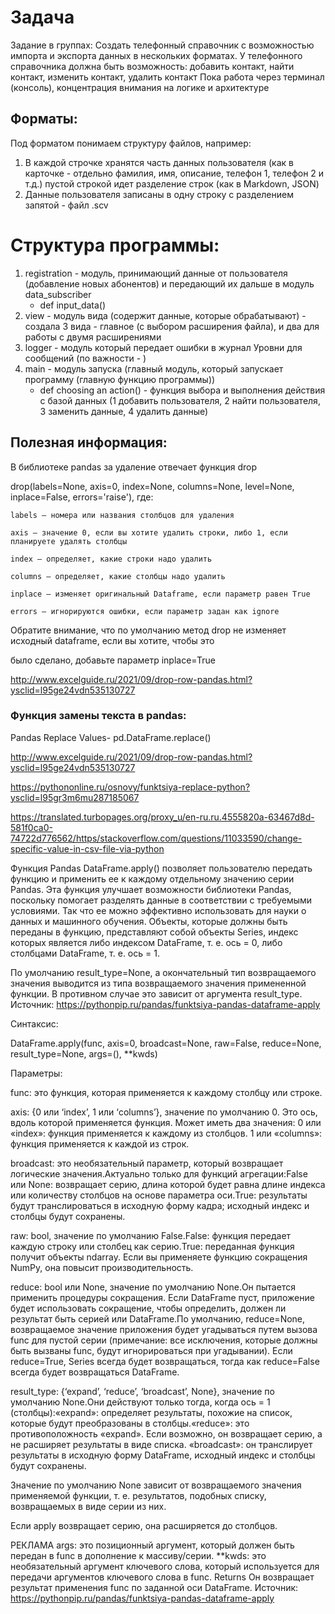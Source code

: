 # Задача
Задание в группах: Создать телефонный справочник с возможностью импорта и экспорта данных в нескольких форматах.
У телефонного справочника должна быть возможность: добавить контакт, найти контакт, изменить контакт, удалить контакт
Пока работа через терминал (консоль), концентрация внимания на логике и архитектуре

## Форматы:
Под форматом понимаем структуру файлов, например:
1. В каждой строчке хранятся часть данных пользователя (как в карточке - отдельно фамилия, имя, описание, телефон 1, телефон 2 и т.д.) пустой строкой идет разделение строк (как в Markdown, JSON)
2. Данные пользователя записаны в одну строку с разделением запятой - файл .scv 

# Структура программы:

1. registration - модуль, принимающий данные от пользователя (добавление новых абонентов) и передающий их дальше в модуль data_subscriber
    - def input_data()
2. view - модуль вида (содержит данные, которые обрабатывают) - создала 3 вида - главное (с выбором расширения файла), и два для работы с двумя расширениями
3. logger - модуль который передает ошибки в журнал
        Уровни для сообщений (по важности - )
4. main - модуль запуска (главный модуль, который запускает программу (главную функцию программы))
    - def choosing an action() - функция выбора и выполнения действия с базой данных (1 добавить пользователя, 2 найти пользователя, 3 заменить данные, 4 удалить данные)



## Полезная информация:

В библиотеке pandas за удаление отвечает функция drop

drop(labels=None, axis=0, index=None, columns=None, level=None, inplace=False, errors='raise'), где:

    labels – номера или названия столбцов для удаления

    axis – значение 0, если вы хотите удалить строки, либо 1, если планируете удалять столбцы

    index – определяет, какие строки надо удалить

    columns – определяет, какие столбцы надо удалить

    inplace – изменяет оригинальный Dataframe, если параметр равен True

    errors – игнорируются ошибки, если параметр задан как ignore

  Обратите внимание, что по умолчанию метод drop не изменяет исходный dataframe, если вы хотите, чтобы это

  было сделано, добавьте параметр inplace=True

  <http://www.excelguide.ru/2021/09/drop-row-pandas.html?ysclid=l95ge24vdn535130727>

### Функция замены текста в pandas:

Pandas Replace Values- pd.DataFrame.replace()

<http://www.excelguide.ru/2021/09/drop-row-pandas.html?ysclid=l95ge24vdn535130727>

<https://pythononline.ru/osnovy/funktsiya-replace-python?ysclid=l95gr3m6mu287185067>

<https://translated.turbopages.org/proxy_u/en-ru.ru.4555820a-63467d8d-581f0ca0-74722d776562/https/stackoverflow.com/questions/11033590/change-specific-value-in-csv-file-via-python>

Функция Pandas DataFrame.apply() позволяет пользователю передать функцию и применить ее к каждому отдельному значению серии Pandas. Эта функция улучшает возможности библиотеки Pandas, поскольку помогает разделять данные в соответствии с требуемыми условиями. Так что ее можно эффективно использовать для науки о данных и машинного обучения.
Объекты, которые должны быть переданы в функцию, представляют собой объекты Series, индекс которых является либо индексом DataFrame, т. е. ось = 0, либо столбцами DataFrame, т. е. ось = 1.

По умолчанию result_type=None, а окончательный тип возвращаемого значения выводится из типа возвращаемого значения примененной функции. В противном случае это зависит от аргумента result_type.
Источник: https://pythonpip.ru/pandas/funktsiya-pandas-dataframe-apply

Синтаксис:

DataFrame.apply(func, axis=0, broadcast=None, raw=False, reduce=None, result_type=None, args=(), **kwds)

Параметры:

func: это функция, которая применяется к каждому столбцу или строке.

axis: {0 или ‘index’, 1 или ‘columns’}, значение по умолчанию 0. Это ось, вдоль которой применяется функция. Может иметь два значения:
0 или «index»: функция применяется к каждому из столбцов.
1 или «columns»: функция применяется к каждой из строк.

broadcast: это необязательный параметр, который возвращает логические значения.Актуально только для функций агрегации:False или None: возвращает серию, длина которой будет равна длине индекса или количеству столбцов на основе параметра оси.True: результаты будут транслироваться в исходную форму кадра; исходный индекс и столбцы будут сохранены.

raw: bool, значение по умолчанию False.False: функция передает каждую строку или столбец как серию.True: переданная функция получит объекты ndarray. Если вы применяете функцию сокращения NumPy, она повысит производительность.

reduce: bool или None, значение по умолчанию None.Он пытается применить процедуры сокращения. Если DataFrame пуст, приложение будет использовать сокращение, чтобы определить, должен ли результат быть серией или DataFrame.По умолчанию, reduce=None, возвращаемое значение приложения будет угадываться путем вызова func для пустой серии (примечание: все исключения, которые должны быть вызваны func, будут игнорироваться при угадывании). Если reduce=True, Series всегда будет возвращаться, тогда как reduce=False всегда будет возвращаться DataFrame.

result_type: {‘expand’, ‘reduce’, ‘broadcast’, None}, значение по умолчанию None.Они действуют только тогда, когда ось = 1 (столбцы):«expand»: определяет результаты, похожие на список, которые будут преобразованы в столбцы.«reduce»: это противоположность «expand». Если возможно, он возвращает серию, а не расширяет результаты в виде списка.
«broadcast»: он транслирует результаты в исходную форму DataFrame, исходный индекс и столбцы будут сохранены.

Значение по умолчанию None зависит от возвращаемого значения применяемой функции, т. е. результатов, подобных списку, возвращаемых в виде серии из них.

Если apply возвращает серию, она расширяется до столбцов.


РЕКЛАМА
args: это позиционный аргумент, который должен быть передан в func в дополнение к массиву/серии.
**kwds: это необязательный аргумент ключевого слова, который используется для передачи аргументов ключевого слова в func.
Returns
Он возвращает результат применения func по заданной оси DataFrame.
Источник: https://pythonpip.ru/pandas/funktsiya-pandas-dataframe-apply


